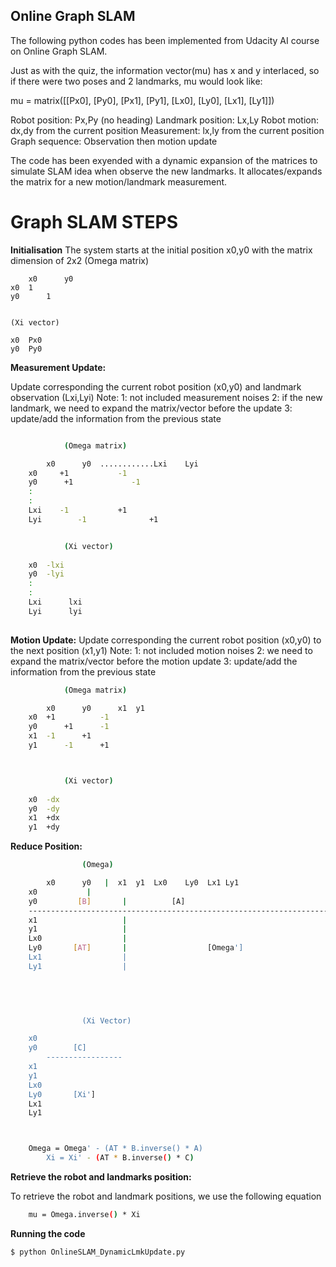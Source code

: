 ## **Online Graph SLAM**

The following python codes has been implemented from Udacity AI course on Online Graph SLAM.  

Just as with the quiz, the information vector(mu) has x
and y interlaced, so if there were two poses and 2
landmarks, mu would look like:

mu = matrix([[Px0],
             [Py0],
             [Px1],
             [Py1],
             [Lx0],
             [Ly0],
             [Lx1],
             [Ly1]])
 

Robot position: Px,Py (no heading)
Landmark position: Lx,Ly
Robot motion: dx,dy from the current position
Measurement: lx,ly from the current position
Graph sequence: Observation then motion update


The code has been exyended with a dynamic expansion of the matrices to simulate SLAM idea when observe the new landmarks.
It allocates/expands the matrix for a new motion/landmark measurement.

# **Graph SLAM STEPS**
**Initialisation**
The system starts at the initial position x0,y0 with the matrix dimension of 2x2
	(Omega matrix)

		x0  	y0 
	x0	1	
	y0		1


	(Xi vector)
	
	x0	Px0	
	y0	Py0




**Measurement Update:**

Update corresponding the current robot position (x0,y0) and landmark observation (Lxi,Lyi)
Note: 1: not included measurement noises
      2: if the new landmark, we need to expand the matrix/vector before the update	
      3: update/add the information from the previous state
```sh

			(Omega matrix)

		x0  	y0  ............Lxi    Lyi
	x0     +1			-1
	y0	 	+1		       -1
	:
	:
	Lxi    -1			+1
	Lyi	       -1		       +1


			(Xi vector)
	
	x0	-lxi	
	y0	-lyi
	:
	:
	Lxi      lxi
	Lyi      lyi
	
```
		
**Motion Update:**
Update corresponding the current robot position (x0,y0) to the next position (x1,y1)
Note: 1: not included motion noises
      2: we need to expand the matrix/vector before the motion update
      3: update/add the information from the previous state

```sh
			(Omega matrix)

		x0  	y0  	x1	y1	
	x0	+1	        -1
	y0		+1		-1
	x1	-1		+1
	y1		-1		+1



			(Xi vector)
	
	x0	-dx	
	y0	-dy
	x1	+dx
	y1	+dy

```

**Reduce Position:**

```sh
				(Omega)

		x0  	y0   |	x1	y1	Lx0    Ly0	Lx1	Ly1
	x0		     |
	y0         [B]       |			[A]
	--------------------------------------------------------------------
	x1                   |
	y1                   |
	Lx0                  |
	Ly0       [AT]       |                  [Omega']
	Lx1                  |
	Ly1                  |
	
	



				(Xi Vector)

	x0
	y0        [C]
        -----------------
	x1
	y1
	Lx0
	Ly0       [Xi']
	Lx1
	Ly1



	Omega = Omega' - (AT * B.inverse() * A)
        Xi = Xi' - (AT * B.inverse() * C)

```

**Retrieve the robot and landmarks position:**


To retrieve the robot and landmark positions, we use the following equation

```sh
	mu = Omega.inverse() * Xi 
```



**Running the code**
```sh
$ python OnlineSLAM_DynamicLmkUpdate.py
```
